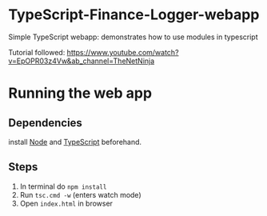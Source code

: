 # TypeScript-Finance-Logger-webapp
Simple TypeScript webapp: demonstrates how to use modules in typescript

Tutorial followed: https://www.youtube.com/watch?v=EpOPR03z4Vw&ab_channel=TheNetNinja

# Running the web app
## Dependencies
install [Node](https://nodejs.org/en/download/) and [TypeScript](https://www.typescriptlang.org/download) beforehand.

## Steps
1. In terminal do `npm install` 
2. Run `tsc.cmd -w` (enters watch mode)
3. Open `index.html` in browser
